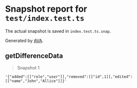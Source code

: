 # Snapshot report for `test/index.test.ts`

The actual snapshot is saved in `index.test.ts.snap`.

Generated by [AVA](https://avajs.dev).

## getDifferenceData

> Snapshot 1

    '{"added":[["role","user"]],"removed":[["id",1]],"edited":[["name","John","Allice"]]}'

